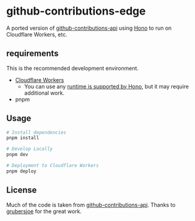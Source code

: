 # github-contributions-edge

A ported version of [github-contributions-api](https://github.com/grubersjoe/github-contributions-api) using [Hono](https://hono.dev) to run on Cloudflare Workers, etc.

## requirements

This is the recommended development environment.

- [Cloudflare Workers](https://workers.cloudflare.com/)
  - You can use any [runtime is supported by Hono](https://github.com/honojs/hono/tree/main/src/adapter), but it may require additional work.
- pnpm

## Usage

```bash
# Install dependencies
pnpm install

# Develop Locally
pnpm dev

# Deployment to Cloudflare Workers
pnpm deploy
```

## License

Much of the code is taken from [github-contributions-api](https://github.com/grubersjoe/github-contributions-api). Thanks to [grubersjoe](https://github.com/grubersjoe) for the great work.
